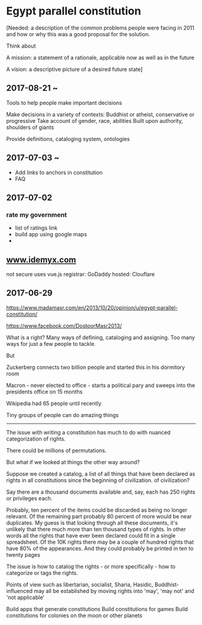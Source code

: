 # Egypt parallel constitution

[Needed: a description of the common problems people were facing in 2011 and how or why this was a good proposal for the solution.

Think about

A mission: a statement of a rationale, applicable now as well as in the future

A vision: a descriptive picture of a desired future state]


## 2017-08-21 ~

Tools to help people make important decisions

Make decisions in a variety of contexts: Buddhist or atheist, conservative or progressive
Take account of gender, race, abilities
Built upon authority, shoulders of giants


Provide definitions, cataloging system, ontologies



## 2017-07-03 ~

* Add links to anchors in constitution
* FAQ



## 2017-07-02


### rate my government

* list of ratings link
* build app using google maps
*


## www.idemyx.com

not secure
uses vue.js
registrar: GoDaddy
hosted: Clouflare

## 2017-06-29

https://www.madamasr.com/en/2013/10/20/opinion/u/egypt-parallel-constitution/

https://www.facebook.com/DostoorMasr2013/

What is a right? Many ways of defining, cataloging and assigning. Too many ways for just a few people to tackle.

But

Zuckerberg connects two billion people and started this in his dormitory room

Macron - never elected to office - starts a political pary and sweeps into the presidents office on 15 months

Wikipedia had 65 people until recently

Tiny groups of people can do amazing things

***

The issue with writing a constitution has much to do with nuanced categorization of rights.

There could be millions of permutations.

But what if we looked at things the other way around?

Suppose we created a catalog, a list of all things that have been declared as rights in all constitutions since the beginning of civilization.
of civilization?

Say there are a thousand documents available and, say, each has 250 rights or privileges each.

Probably, ten percent of the items could be discarded as being no longer relevant.
Of the remaining part probably 80 percent of more would be near duplicates.
My guess is that looking through all these documents, it's unlikely that there much more than ten thousand types of rights.
In other words all the rights that have ever been declared could fit in a single spreadsheet.
Of the 10K rights there may be a couple of hundred rights that have 80% of the appearances.
And they could probably be printed in ten to twenty pages

The issue is how to catalog the rights - or more specifically - how to categorize or tags the rights.

Points of view such as libertarian, socialist, Sharia, Hasidic, Buddhist-influenced
may all be established by moving rights into 'may', 'may not' and 'not applicable'



Build apps that generate constitutions
Build constitutions for games
Build constitutions for colonies on the moon or other planets




